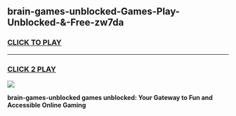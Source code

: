 
## brain-games-unblocked-Games-Play-Unblocked-&-Free-zw7da
<h3>
<a href="https://premium76.site?title=brain-games-unblocked&ref=24A">CLICK TO PLAY</a></h3>
<hr>

<h3>
<a href="https://premium76.site?title=brain-games-unblocked&ref=24A">CLICK 2 PLAY</a>
  
</h3>

<a href="https://premium76.site?title=brain-games-unblocked&ref=24A"><img src="https://clearcache.store/games.png"></a>


**brain-games-unblocked games unblocked: Your Gateway to Fun and Accessible Online Gaming**
